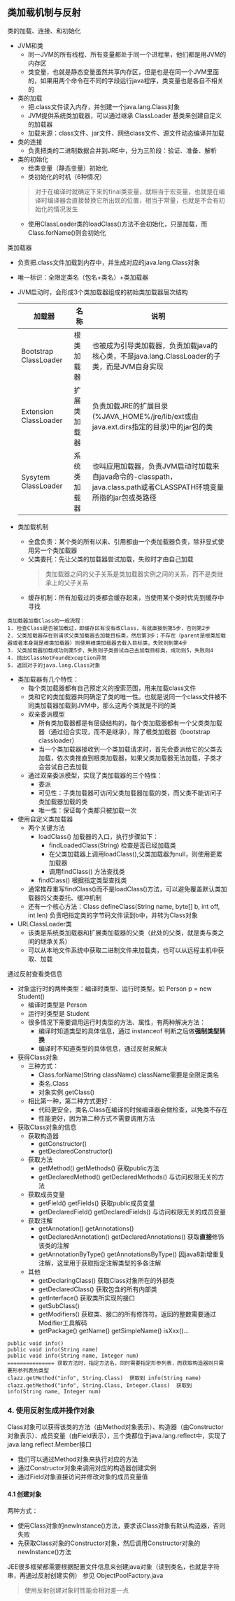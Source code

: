 ## 类加载机制与反射

类的加载、连接、和初始化
- JVM和类
    - 同一JVM的所有线程、所有变量都处于同一个进程里，他们都是用JVM的内存区
    - 类变量，也就是静态变量虽然共享内存区，但是也是在同一个JVM里面的，如果用两个命令在不同的字段运行java程序，类变量也是各自不相关的
- 类的加载 
    - 把.class文件读入内存，并创建一个java.lang.Class对象
    - JVM提供系统类加载器，可以通过继承 ClassLoader 基类来创建自定义的加载器
    - 加载来源：class文件、jar文件、网络class文件、源文件动态编译并加载
- 类的连接
    - 负责把类的二进制数据合并到JRE中，分为三阶段：验证、准备、解析
- 类的初始化
    - 给类变量（静态变量）初始化
    - 类初始化的时机（6种情况）
    > 对于在编译时就确定下来的final类变量，就相当于宏变量，也就是在编译时编译器会直接替换它所出现的位置，相当于常量，也就是不会有初始化的情况发生
    - 使用ClassLoader类的loadClass()方法不会初始化，只是加载，而Class.forName()则会初始化

类加载器
- 负责把.class文件加载到内存中，并生成对应的java.lang.Class对象
- 唯一标识：全限定类名（包名+类名）+类加载器
- JVM启动时，会形成3个类加载器组成的初始类加载器层次结构

    加载器 | 名称 | 说明
    --- | --- | ---
    Bootstrap ClassLoader | 根类加载器 | 也被成为引导类加载器，负责加载java的核心类，不是java.lang.ClassLoader的子类，而是JVM自身实现
    Extension ClassLoader | 扩展类加载器 | 负责加载JRE的扩展目录(%JAVA_HOME%/jre/lib/ext或由java.ext.dirs指定的目录)中的jar包的类
    Sysytem ClassLoader | 系统类加载器 | 也叫应用加载器，负责JVM启动时加载来自java命令的-classpath，java.class.path或者CLASSPATH环境变量所指的jar包或类路径
- 类加载机制
    - 全盘负责：某个类的所有以来、引用都由一个类加载器负责，除非显式使用另一个类加载器
    - 父类委托：先让父类的加载器尝试加载，失败时才由自己加载
        > 类加载器之间的父子关系是类加载器实例之间的关系，而不是类继承上的父子关系
    - 缓存机制：所有加载过的类都会缓存起来，当使用某个类时优先到缓存中寻找
```
类加载器加载Class的一般流程：
1. 检查Class是否被加载过，即缓存区有没有改Class，有就直接到第5步，否则第2步
2. 父类加载器存在则请求父类加载器去加载目标类，然后第3步；不存在（parent是根类加载器或者本身就是根类加载器）则使用根类加载器去载入目标类，失败则到第4步
3. 父类加载器加载成功则第5步，失败则子类尝试自己去加载目标类，成功则5，失败则4
4. 抛出ClassNotFoundException异常
5. 返回对于的java.lang.Class对象
```
- 类加载器有几个特性：
    - 每个类加载器都有自己预定义的搜索范围，用来加载class文件
    - 类和它的类加载器共同确定了类的唯一性。也就是说同一个class文件被不同类加载器加载到JVM中，那么这两个类就是不同的类
    - 双亲委派模型
        - 所有类加载器都是有层级结构的，每个类加载器都有一个父类类加载器（通过组合实现，而不是继承），除了根类加载器（bootstrap classloader）
        - 当一个类加载器接收到一个类加载请求时，首先会委派给它的父类去加载，依次类推直到根类加载器，如果父类加载器无法加载，子类才会尝试自己去加载
    - 通过双亲委派模型，实现了类加载器的三个特性：
        - 委派
        - 可见性：子类加载器可访问父类加载器加载的类，而父类不能访问子类加载器加载的类
        - 唯一性：保证每个类都只被加载一次
- 使用自定义类加载器
    - 两个关键方法
        - loadClass() 加载器的入口，执行步骤如下：
            - findLoadedClass(String) 检查是否已经加载类
            - 在父类加载器上调用loadClass(),父类加载器为null，则使用更累加载器
            - 调用findClass() 方法查找类
        - findClass() 根据指定类型查找类
    - 通常推荐重写findClass()而不是loadClass()方法，可以避免覆盖默认类加载器的父类委托、缓冲机制
    - 还有一个核心方法：Class defineClass(String name, byte[] b, int off, int len) 负责吧指定类的字节码文件读到b中，并转为Class对象
- URLClassLoader类
    - 该类是系统类加载器和扩展类加载器的父类（此处的父类，就是类与类之间的继承关系）
    - 可以从本地文件系统中获取二进制文件来加载类，也可以从远程主机中获取、加载

通过反射查看类信息
- 对象运行时的两种类型：编译时类型、运行时类型。如 Person p = new Student()
    - 编译时类型是 Person
    - 运行时类型是 Student
    - 很多情况下需要调用运行时类型的方法、属性，有两种解决方法：
        - 编译时知道类型的具体信息，通过 instanceof 判断之后做**强制类型转换**
        - 编译时不知道类型的具体信息，通过反射来解决
- 获得Class对象
    - 三种方式：
        - Class.forName(String className)  className需要是全限定类名
        - 类名.Class
        - 对象实例.getClass()
    - 相比第一种，第二种方式更好：
        - 代码更安全，类名.Class在编译的时候编译器会做检查，以免类不存在
        - 性能更好，因为第二种方式不需要调用方法
- 获取Class对象的信息
    - 获取构造器
        - getConstructor()
        - getDeclaredConstructor()
    - 获取方法 
        - getMethod() getMethods() 获取public方法
        - getDeclaredMethod() getDeclaredMethods() 与访问权限无关的方法
    - 获取成员变量
        - getField() getFields() 获取public成员变量
        - getDeclaredField() getDeclaredFields() 与访问权限无关的成员变量
    - 获取注解
        - getAnnotation() getAnnotations() 
        - getDeclaredAnnotation() getDeclaredAnnotations() 获取**直接**修饰该类的注解
        - getAnnotationByType() getAnnotationsByType() 因java8新增重复注解，这里用于获取指定注解类型的多各注解
    - 其他
        - getDeclaringClass() 获取Class对象所在的外部类
        - getDeclaredClass() 获取包含的所有内部类
        - getInterface() 获取类所实现的接口
        - getSubClass()
        - getModifiers() 获取类、接口的所有修饰符。返回的整数需要通过Modifier工具解码
        - getPackage() getName() getSimpleName() isXxx()...
```
public void info()
public void info(String name)
public void info(String name, Integer num)
=============== 获取方法时，指定方法名，同时需要指定形参列表，而获取构造器则只需要形参列表的类型
clazz.getMethod("info", String.Class)  获取到 info(String name)
clazz.getMethod("info", String.Class, Integer.Class)  获取到 info(String name, Integer num)
```


### 4. 使用反射生成并操作对象
Class对象可以获得该类的方法（由Method对象表示）、构造器（由Constructor对象表示）、成员变量（由Field表示），三个类都位于java.lang.reflect中，实现了java.lang.reflect.Member接口
- 我们可以通过Method对象来执行对应的方法
- 通过Constructor对象来调用对应的构造器创建实例
- 通过Field对象直接访问并修改对象的成员变量值

#### 4.1 创建对象
两种方式：
- 使用Class对象的newInstance()方法，要求该Class对象有默认构造器，否则失败
- 先获取Class对象的Constructor对象，然后调用Constructor对象的newInstance()方法

JEE很多框架都需要根据配置文件信息来创建java对象（读到类名，也就是字符串，再通过反射创建实例） 参见 ObjectPoolFactory.java
> 使用反射创建对象时性能会相对差一点


